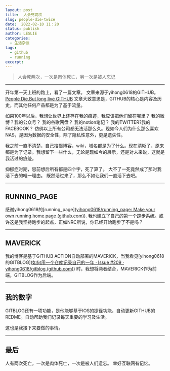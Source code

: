 ```yaml
---
layout: post
title:  人会死两次 
slug: people-die-twice 
date:  2022-02-10 11：20
status: publish
author: LESLIE
categories: 
  - 生活杂谈
tags:
  - github
  - running
excerpt: 
---
```



>人会死两次，一次是肉体死亡，另一次是被人忘记

---
开年第一天上班的路上，看了一篇文章。
文章来源于yihong0618的GITHUB。[People Die,But long live GITHUB](https://laike9m.com/blog/people-die-but-long-live-github,122/)
文章大致意思是，GITHUB的核心是内容及历史，而其他任何产品都是为了基于流量。

如果100年以后，我想让世界上还存在我的痕迹，我应该把他们留在哪里？
我的微博？我的公众号？
我的谷歌网盘？
我的notion笔记？
我的TWITTER?我的FACEBOOK？
仿佛以上所有公司都无法活那么久。现如今人们为什么那么喜欢NAS，是因为数据的安全性，除了隐私性意外，更是遗失性。

我之前一直不清楚，自己拾掇博客，wiki，域名都是为了什么。现在清晰了，原来都是为了记录。我想留下一些什么，无论是现如今的展示，还是对未来说，这就是我活过的痕迹。

抑郁症时期，思前想后所有都是四个字，死了算了。
大不了一死竟然成了那时我活下去的唯一理由。
既然活过来了，那么不如让我们一直活下去吧。

---

## RUNNING_PAGE
感谢yihong0618的[running_page]([yihong0618/running_page: Make your own running home page (github.com)](https://github.com/yihong0618/running_page)).
我也建立了自己的第一个跑步系统。或许这是我坚持跑步的起点，正如NRC所说，你已经开始跑步了不是吗？

---

## MAVERICK
我的博客是基于GITHUB ACTION自动部署的MAVERICK，当我看见[yihong0618的GITBLOG]([如何用一个仓库记录自己的一年 · Issue #209 · yihong0618/gitblog (github.com)](https://github.com/yihong0618/gitblog/issues/209))
时，我想将两者结合，MAVERICK作为前端，GITBLOG作为后端。

---
## 我的数字
GITBLOG还有一项功能，是他能够基于IOS的捷径功能，自动更新GITHUB的REDME。自动帮助我们记录每天重要的学习及生活。

这也是我接下来要做的事情。

---
## 最后

人有两次死亡，一次是肉体死亡，一次是被人们遗忘。
幸好互联网有记忆。
